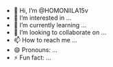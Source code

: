 - 👋 Hi, I’m @HOMONIILA15v
- 👀 I’m interested in ...
- 🌱 I’m currently learning ...
- 💞️ I’m looking to collaborate on ...
- 📫 How to reach me ...
- 😄 Pronouns: ...
- ⚡ Fun fact: ...

<!---
HOMONIILA15v/HOMONIILA15v is a ✨ special ✨ repository because its `README.md` (this file) appears on your GitHub profile.
You can click the Preview link to take a look at your changes.
--->

